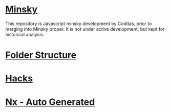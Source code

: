 # [Minsky](readme\minsky.md)

This repository is Javascript minsky development by Coditas, prior to merging into Minsky proper. It is not under active development, but kept for historical analysis.

# [Folder Structure](readme\FOLDER_STRUCTURE.md)

# [Hacks](readme\hacks.md)

# [Nx - Auto Generated](readme\nx.md)
